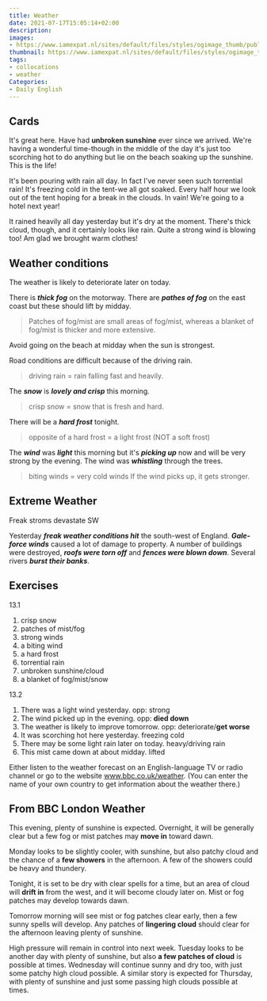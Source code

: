 ```yaml
---
title: Weather
date: 2021-07-17T15:05:14+02:00
description:
images:
- https://www.iamexpat.nl/sites/default/files/styles/ogimage_thumb/public/weather-netherlands.jpg?itok=gqGYf0a1
thumbnail: https://www.iamexpat.nl/sites/default/files/styles/ogimage_thumb/public/weather-netherlands.jpg?itok=gqGYf0a1
tags:
- collocations
- weather
Categories:
- Daily English
---
```


## Cards

It's great here. Have had **unbroken sunshine** ever since we arrived. We're having a wonderful time-though in the middle of the day it's just too scorching hot to do anything but lie on the beach soaking up the sunshine. This is the life!

It's been pouring with rain all day. In fact I've never seen such torrential rain! It's freezing cold in the tent-we all got soaked. Every half hour we look out of the tent hoping for a break in the clouds. In vain! We're going to a hotel next year!

It rained heavily all day yesterday but it's dry at the moment. There's thick cloud, though, and it certainly looks like rain. Quite a strong wind is blowing too! Am glad we brought warm clothes!
## Weather conditions

The weather is likely to deteriorate later on today.

There is ***thick fog*** on the motorway.
There are ***pathes of fog*** on the east coast but these should lift by midday.
> Patches of fog/mist are small areas of fog/mist, whereas a blanket of fog/mist is thicker and more extensive.

Avoid going on the beach at midday when the sun is strongest.

Road conditions are difficult because of the driving rain.
> driving rain = rain falling fast and heavily.

The ***snow*** is ***lovely and crisp*** this morning.
> crisp snow = snow that is fresh and hard.

There will be a ***hard frost*** tonight.
> opposite of a hard frost = a light frost (NOT a soft frost)

The ***wind*** was ***light*** this morning but it's ***picking up*** now and will be very strong by the evening. The wind was ***whistling*** through the trees.
> biting winds = very cold winds If the wind picks up, it gets stronger.

## Extreme Weather

Freak stroms devastate SW

Yesterday ***freak weather conditions hit*** the south-west of England. ***Gale-force winds*** caused a lot of damage to property. A number of buildings were destroyed, ***roofs were torn off*** and ***fences were blown down***. Several rivers ***burst their banks***.

## Exercises

13.1
1. crisp snow
2. patches of mist/fog
3. strong winds
4. a biting wind
5. a hard frost
6. torrential rain
7. unbroken sunshine/cloud
8. a blanket of fog/mist/snow

13.2
1. There was a light wind yesterday.
opp: strong
2. The wind picked up in the evening.
opp: **died down**
3. The weather is likely to improve tomorrow.
opp: deteriorate/**get worse**
4. It was scorching hot here yesterday.
freezing cold
5. There may be some light rain later on today.
heavy/driving rain
6. This mist came down at about midday.
lifted

Either listen to the weather forecast on an English-language TV or radio channel or go to the website www.bbc.co.uk/weather. (You can enter the name of your own country to get information about the weather there.)

## From BBC London Weather

This evening, plenty of sunshine is expected. Overnight, it will be generally clear but a few fog or mist patches may **move in** toward dawn.

Monday looks to be slightly cooler, with sunshine, but also patchy cloud and the chance of a **few showers** in the afternoon. A few of the showers could be heavy and thundery.

Tonight, it is set to be dry with clear spells for a time, but an area of cloud will **drift in** from the west, and it will become cloudy later on. Mist or fog patches may develop towards dawn.

Tomorrow morning will see mist or fog patches clear early, then a few sunny spells will develop. Any patches of **lingering cloud** should clear for the afternoon leaving plenty of sunshine.

High pressure will remain in control into next week. Tuesday looks to be another day with plenty of sunshine, but also **a few patches of cloud** is possible at times. Wednesday will continue sunny and dry too, with just some patchy high cloud possible. A similar story is expected for Thursday, with plenty of sunshine and just some passing high clouds possible at times.

